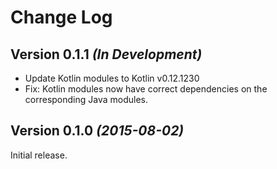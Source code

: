 Change Log
==========

Version 0.1.1 *(In Development)*
--------------------------------

 * Update Kotlin modules to Kotlin v0.12.1230
 * Fix: Kotlin modules now have correct dependencies on the corresponding Java modules.


Version 0.1.0 *(2015-08-02)*
----------------------------

Initial release.
